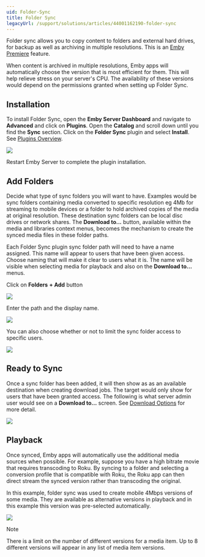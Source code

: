 ```yaml
---
uid: Folder-Sync
title: Folder Sync
legacyUrl: /support/solutions/articles/44001162190-folder-sync
---
```


Folder sync allows you to copy content to folders and external hard drives, for backup as well as archiving in multiple resolutions. This is an [Emby Premiere](Emby-Premiere.md) feature.

When content is archived in multiple resolutions, Emby apps will automatically choose the version that is most efficient for them. This will help relieve stress on your server's CPU. The availability of these versions would depend on the permissions granted when setting up Folder Sync.

## Installation

To install Folder Sync, open the **Emby Server Dashboard** and navigate to **Advanced** and click on **Plugins**. Open the **Catalog** and scroll down until you find the **Sync** section. Click on the **Folder Sync** plugin and select **Install**. See [Plugins Overview](Plugins.md).

![](images/plugins/foldersync1.png)

Restart Emby Server to complete the plugin installation.

## Add Folders

Decide what type of sync folders you will want to have. Examples would be sync folders containing media converted to specific resolution eg 4Mb for streaming to mobile devices or a folder to hold archived copies of the media at original resolution. These destination sync folders can be local disc drives or network shares. The **Download to...** button, available within the media and libraries context menus, becomes the mechanism to create the synced media files in these folder paths. 

Each Folder Sync plugin sync folder path will need to have a name assigned. This name will appear to users that have been given access. Choose naming that will make it clear to users what it is. The name will be visible when selecting media for playback and also on the **Download to...** menus. 

Click on **Folders** **+ Add** button

![](images/plugins/foldersync2.png)

Enter the path and the display name.

![](images/plugins/foldersync3.png)

You can also choose whether or not to limit the sync folder access to specific users.

![](images/plugins/foldersync4.png) 

## Ready to Sync

Once a sync folder has been added, it will then show as as an available destination when creating download jobs. The target would only show for users that have been granted access. The following is what server admin user would see on a **Download to...** screen. See [Download Options](Sync.md) for more detail.

![](images/plugins/foldersync6.png) 

## Playback

Once synced, Emby apps will automatically use the additional media sources when possible. For example, suppose you have a high bitrate movie that requires transcoding to Roku. By syncing to a folder and selecting a conversion profile that is compatible with Roku, the Roku app can then direct stream the synced version rather than transcoding the original.

In this example, folder sync was used to create mobile 4Mbps versions of some media. They are available as alternative versions in playback and in this example this version was pre-selected automatically.

![](images/plugins/foldersync7.png) 

> [!NOTE]
> There is a limit on the number of different versions for a media item. Up to 8 different versions will appear in any list of media item versions.
